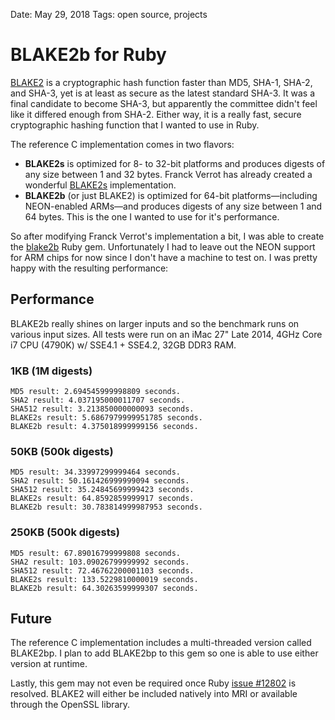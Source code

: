 Date: May 29, 2018
Tags: open source, projects

# BLAKE2b for Ruby

[BLAKE2](https://blake2.net) is a cryptographic hash function faster than MD5, SHA-1, SHA-2, and SHA-3, yet is at least as secure as the latest standard SHA-3. It was a final candidate to become SHA-3, but apparently the committee didn't feel like it differed enough from SHA-2. Either way, it is a really fast, secure cryptographic hashing function that I wanted to use in Ruby.

The reference C implementation comes in two flavors:

* **BLAKE2s** is optimized for 8- to 32-bit platforms and produces digests of any size between 1 and 32 bytes. Franck Verrot has already created a wonderful [BLAKE2s](https://github.com/franckverrot/blake2) implementation.
* **BLAKE2b** (or just BLAKE2) is optimized for 64-bit platforms—including NEON-enabled ARMs—and produces digests of any size between 1 and 64 bytes. This is the one I wanted to use for it's performance.

So after modifying Franck Verrot's implementation a bit, I was able to create the [blake2b](https://github.com/mgomes/blake2b) Ruby gem. Unfortunately I had to leave out the NEON support for ARM chips for now since I don't have a machine to test on. I was pretty happy with the resulting performance:

## Performance

BLAKE2b really shines on larger inputs and so the benchmark runs on various input sizes. All tests were run on an iMac 27" Late 2014, 4GHz Core i7 CPU (4790K) w/ SSE4.1 + SSE4.2, 32GB DDR3 RAM.

### 1KB (1M digests)

```
MD5 result: 2.694545999998809 seconds.
SHA2 result: 4.037195000011707 seconds.
SHA512 result: 3.213850000000093 seconds.
BLAKE2s result: 5.6867979999951785 seconds.
BLAKE2b result: 4.375018999999156 seconds.
```

### 50KB (500k digests)

```
MD5 result: 34.33997299999464 seconds.
SHA2 result: 50.161426999999094 seconds.
SHA512 result: 35.24845699999423 seconds.
BLAKE2s result: 64.8592859999917 seconds.
BLAKE2b result: 30.783814999987953 seconds.
```

### 250KB (500k digests)

```
MD5 result: 67.89016799999808 seconds.
SHA2 result: 103.09026799999992 seconds.
SHA512 result: 72.46762200001103 seconds.
BLAKE2s result: 133.5229810000019 seconds.
BLAKE2b result: 64.30263599999307 seconds.
```

## Future

The reference C implementation includes a multi-threaded version called BLAKE2bp. I plan to add BLAKE2bp to this gem so one is able to use either version at runtime.

Lastly, this gem may not even be required once Ruby [issue #12802](https://bugs.ruby-lang.org/issues/12802) is resolved. BLAKE2 will either be included natively into MRI or available through the OpenSSL library.
